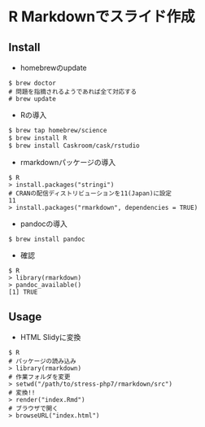 R Markdownでスライド作成
====

## Install

- homebrewのupdate

```
$ brew doctor
# 問題を指摘されるようであれば全て対応する
# brew update
```

- Rの導入

```zsh
$ brew tap homebrew/science
$ brew install R
$ brew install Caskroom/cask/rstudio
```

- rmarkdownパッケージの導入

```
$ R
> install.packages("stringi")
# CRANの配信ディストリビューションを11(Japan)に設定
11
> install.packages("rmarkdown", dependencies = TRUE)
```

- pandocの導入

```
$ brew install pandoc
```

- 確認

```
$ R
> library(rmarkdown)
> pandoc_available()
[1] TRUE
```

## Usage

- HTML Slidyに変換

```
$ R
# パッケージの読み込み
> library(rmarkdown)
# 作業フォルダを変更
> setwd("/path/to/stress-php7/rmarkdown/src") 
# 変換!!
> render("index.Rmd") 
# ブラウザで開く
> browseURL("index.html") 
```
